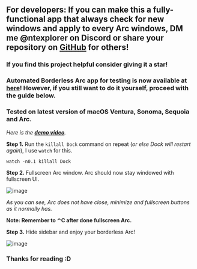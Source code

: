 ## For developers: If you can make this a fully-functional app that always check for new windows and apply to every Arc windows, DM me @ntexplorer on Discord or share your repository on [GitHub](https://github.com) for others!

### If you find this project helpful consider giving it a star!

### Automated Borderless Arc app for testing is now available at [here](https://github.com/ksajolaer/Borderless-Arc/releases/tag/testing)! However, if you still want to do it yourself, proceed with the guide below.

### Tested on latest version of macOS Ventura, Sonoma, Sequoia and Arc.

*Here is the **[demo video](https://youtu.be/9Rslrgrj42g)**.*

**Step 1.** Run the `killall Dock` command on repeat (*or else Dock will restart again*), I use `watch` for this.

    watch -n0.1 killall Dock

**Step 2.** Fullscreen Arc window. Arc should now stay windowed with fullscreen UI.

![image](https://raw.githubusercontent.com/ksajolaer/Borderless-Arc-Guide/main/Fullscreen%20UI.png)

*As you can see, Arc does not have close, minimize and fullscreen buttons as it normally has.*

**Note: Remember to ⌃C after done fullscreen Arc.**

**Step 3.** Hide sidebar and enjoy your borderless Arc!

![image](https://raw.githubusercontent.com/ksajolaer/Borderless-Arc-Guide/main/Borderless%20Arc.png)

### Thanks for reading :D
